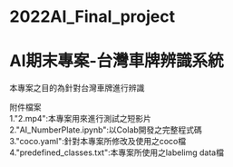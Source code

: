 # 2022AI_Final_project  
# AI期末專案-台灣車牌辨識系統  
本專案之目的為針對台灣車牌進行辨識  

附件檔案  
1."2.mp4":本專案用來進行測試之短影片  
2."AI_NumberPlate.ipynb":以Colab開發之完整程式碼  
3."coco.yaml":針對本專案所修改及使用之coco檔  
4."predefined_classes.txt":本專案所使用之labelimg data檔  

